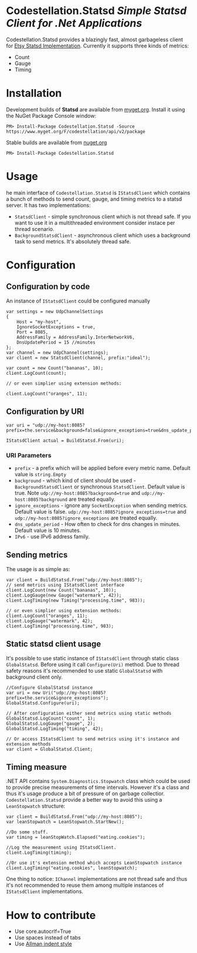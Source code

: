 # Codestellation.Statsd _Simple Statsd Client for .Net Applications_

Codestellation.Statsd provides a blazingly fast, almost garbageless client for [Etsy Statsd Implementation](https://github.com/etsy/statsd). Currently it supports three kinds of metrics:
* Count
* Gauge
* Timing

# Installation

Development builds of **Statsd** are available from [myget.org](https://www.myget.org/feed/Packages/codestellation). Install it using the NuGet Package Console window:

```
PM> Install-Package Codestellation.Statsd -Source https://www.myget.org/F/codestellation/api/v2/package
```

Stable builds are available from [nuget.org](https://nuget.org)

```
PM> Install-Package Codestellation.Statsd
```

# Usage

he main interface of  `Codestellation.Statsd` is `IStatsdClient` which contains a bunch of methods to send count, gauge, and timing metrics to a statsd server. It has two implementations: 
* `StatsdClient` - simple synchronous client which is not thread safe. If you want to use it in a multithreaded environment consider instace per thread scenario.
* `BackgroundStatsdClient` - asynchronous client which uses a background task to send metrics. It's absolutely thread safe. 

# Configuration
## Configuration by code
An instance of `IStatsdClient` could be configured manually
```
var settings = new UdpChannelSettings
{
    Host = "my-host",
    IgnoreSocketExceptions = true,
    Port = 8085,
    AddressFamily = AddressFamily.InterNetworkV6,
    DnsUpdatePeriod = 15 //minutes 
};
var channel = new UdpChannel(settings);
var client = new StatsdClient(channel, prefix:"ideal");

var count = new Count("bananas", 10);
client.LogCount(count);

// or even simplier using extension methods:

client.LogCount("oranges", 11);

```
## Configuration by URI

```
var uri = "udp://my-host:8085?prefix=the.service&background=false&ignore_exceptions=true&dns_update_period=15&IPv6";

IStatsdClient actual = BuildStatsd.From(uri);
```
### URI Parameters
* `prefix` - a prefix which will be applied before every metric name. Default value is `string.Empty`
* `background` - which kind of client should be used - `BackgroundStatsdClient` or synchronous `StatsdClient`. Default value is true.  Note  `udp://my-host:8085?background=true` and `udp://my-host:8085?background` are treated equally. 
* `ignore_exceptions` - ignore any `SocketException` when sending metrics. Default value is false. `udp://my-host:8085?ignore_exceptions=true` and `udp://my-host:8085?ignore_exceptions` are treated equally.
* `dns_update_period` - How often to check for dns changes in minutes. Default value is 10 minutes. 
* `IPv6` - use IPv6 address family. 


## Sending metrics

The usage is as simple as:
```
var client = BuildStatsd.From("udp://my-host:8085");
// send metrics using IStatsdClient interface
client.LogCount(new Count("bananas", 10));
client.LogGauge(new Gauge("watermark", 42));
client.LogTiming(new Timing("processing.time", 983));

// or even simplier using extension methods:
client.LogCount("oranges", 11);
client.LogGauge("watermark", 42);
client.LogTiming("processing.time", 983);
```

## Static statsd client usage

It's possible to use static instance of  `IStatsdClient` through static class `GlobalStatsd`. Before using it call `Configure(Uri)` method. Due to thread safety reasons it's recommended to use static `GlobalStatsd` with background client only.

```
//Configure GlobalStatsd instance
var uri = new Uri("udp://my-host:8085?prefix=the.service&ignore_exceptions");
GlobalStatsd.Configure(uri);

// After configuration either send metrics using static methods
GlobalStatsd.LogCount("count", 1);
GlobalStatsd.LogGauge("gauge", 2);
GlobalStatsd.LogTiming("timing", 42);

// Or access IStatsdClient to send metrics using it's instance and extension methods
var client = GlobalStatsd.Client;
```

## Timing measure

.NET API contains `System.Diagnostics.Stopwatch` class which could be used to provide precise measurements of time intervals. However it's a class 
and thus it's usage produce a bit of pressure of on garbage collectior. 
`Codestellation.Statsd` provide a better way to avoid this using a `LeanStopwatch` structure:
```
var client = BuildStatsd.From("udp://my-host:8085");
var leanStopwatch = LeanStopwatch.StartNew();

//Do some stuff. 
var timing = leanStopWatch.Elapsed("eating.cookies");

//Log the measurement using IStatsdClient. 
client.LogTiming(timing);

//Or use it's extension method which accepts LeanStopwatch instance
client.LogTiming("eating.cookies", leanStopwatch);
```

One thing to notice: `IChannel` implementations are not thread safe and thus it's not recommended to reuse them among multiple instances of `IStatsdClient` implementations.

# How to contribute

* Use core.autocrlf=True
* Use spaces instead of tabs
* Use [Allman indent style](https://en.wikipedia.org/wiki/Indent_style#Allman_style)